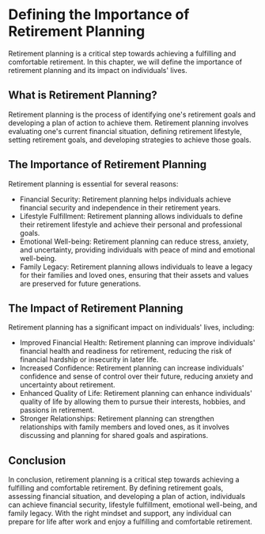 Defining the Importance of Retirement Planning
=======================================================================

Retirement planning is a critical step towards achieving a fulfilling and comfortable retirement. In this chapter, we will define the importance of retirement planning and its impact on individuals' lives.

What is Retirement Planning?
----------------------------

Retirement planning is the process of identifying one's retirement goals and developing a plan of action to achieve them. Retirement planning involves evaluating one's current financial situation, defining retirement lifestyle, setting retirement goals, and developing strategies to achieve those goals.

The Importance of Retirement Planning
-------------------------------------

Retirement planning is essential for several reasons:

* Financial Security: Retirement planning helps individuals achieve financial security and independence in their retirement years.
* Lifestyle Fulfillment: Retirement planning allows individuals to define their retirement lifestyle and achieve their personal and professional goals.
* Emotional Well-being: Retirement planning can reduce stress, anxiety, and uncertainty, providing individuals with peace of mind and emotional well-being.
* Family Legacy: Retirement planning allows individuals to leave a legacy for their families and loved ones, ensuring that their assets and values are preserved for future generations.

The Impact of Retirement Planning
---------------------------------

Retirement planning has a significant impact on individuals' lives, including:

* Improved Financial Health: Retirement planning can improve individuals' financial health and readiness for retirement, reducing the risk of financial hardship or insecurity in later life.
* Increased Confidence: Retirement planning can increase individuals' confidence and sense of control over their future, reducing anxiety and uncertainty about retirement.
* Enhanced Quality of Life: Retirement planning can enhance individuals' quality of life by allowing them to pursue their interests, hobbies, and passions in retirement.
* Stronger Relationships: Retirement planning can strengthen relationships with family members and loved ones, as it involves discussing and planning for shared goals and aspirations.

Conclusion
----------

In conclusion, retirement planning is a critical step towards achieving a fulfilling and comfortable retirement. By defining retirement goals, assessing financial situation, and developing a plan of action, individuals can achieve financial security, lifestyle fulfillment, emotional well-being, and family legacy. With the right mindset and support, any individual can prepare for life after work and enjoy a fulfilling and comfortable retirement.
